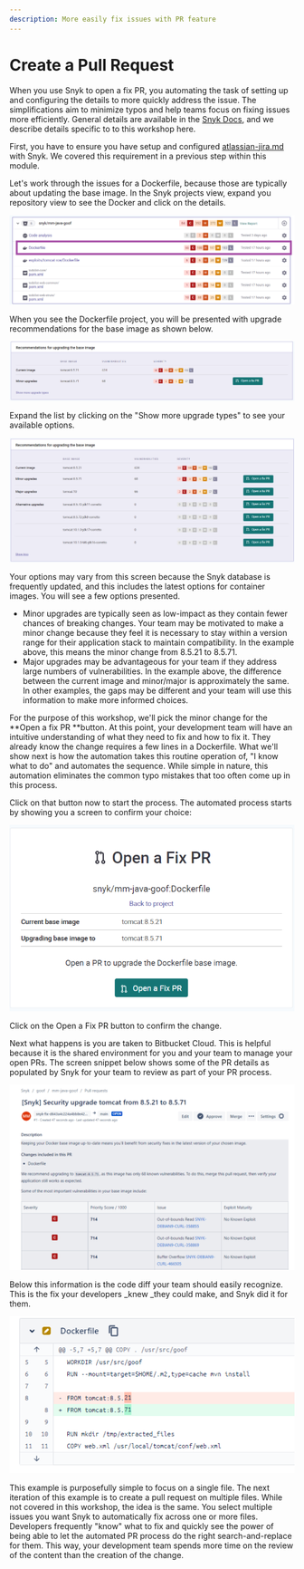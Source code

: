 ```yaml
---
description: More easily fix issues with PR feature
---
```


# Create a Pull Request

When you use Snyk to open a fix PR, you automating the task of setting up and configuring the details to more quickly address the issue.  The simplifications aim to minimize typos and help teams focus on fixing issues more efficiently.  General details are available in the [Snyk Docs](https://docs.snyk.io/products/snyk-open-source/open-source-basics/fixing-vulnerabilities), and we describe details specific to to this workshop here.

First, you have to ensure you have setup and configured [atlassian-jira.md](../../../getting-started/atlassian-integrations/atlassian-jira.md "mention") with Snyk.  We covered this requirement in a previous step within this module.

Let's work through the issues for a Dockerfile, because those are typically about updating the base image.  In the Snyk projects view, expand you repository view to see the Docker and click on the details.

![](<../../../../.gitbook/assets/image (63).png>)

When you see the Dockerfile project, you will be presented with upgrade recommendations for the base image as shown below.

![](<../../../../.gitbook/assets/image (87).png>)

Expand the list by clicking on the "Show more upgrade types" to see your available options.

![](<../../../../.gitbook/assets/image (74).png>)

Your options may vary from this screen because the Snyk database is frequently updated, and this includes the latest options for container images.  You will see a few options presented.

* Minor upgrades are typically seen as low-impact as they contain fewer chances of breaking changes.  Your team may be motivated to make a minor change because they feel it is necessary to stay within a version range for their application stack to maintain compatibility.  In the example above, this means the minor change from 8.5.21 to 8.5.71.
* Major upgrades may be advantageous for your team if they address large numbers of vulnerabilities.  In the example above, the difference between the current image and minor/major is approximately the same.  In other examples, the gaps may be different and your team will use this information to make more informed choices.

For the purpose of this workshop, we'll pick the minor change for the **Open a fix PR **button.  At this point, your development team will have an intuitive understanding of what they need to fix and how to fix it.  They already know the change requires a few lines in a Dockerfile.  What we'll show next is how the automation takes this routine operation of, "I know what to do" and automates the sequence.  While simple in nature, this automation eliminates the common typo mistakes that too often come up in this process.

Click on that button now to start the process.  The automated process starts by showing you a screen to confirm your choice:

![](<../../../../.gitbook/assets/image (62).png>)

Click on the Open a Fix PR button to confirm the change.

Next what happens is you are taken to Bitbucket Cloud.  This is  helpful because it is the shared environment for you and your team to manage your open PRs.  The screen snippet below shows some of the PR details as populated by Snyk for your team to review as part of your PR process.

![](<../../../../.gitbook/assets/image (80).png>)

Below this information is the code diff your team should easily recognize.  This is the fix your developers _knew _they could make, and Snyk did it for them.

![](<../../../../.gitbook/assets/image (84).png>)

This example is purposefully simple to focus on a single file.  The next iteration of this example is to create a pull request on multiple files.  While not covered in this workshop, the idea is the same.  You select multiple issues you want Snyk to automatically fix across one or more files.  Developers frequently "know" what to fix and quickly see the power of being able to let the automated PR process do the right search-and-replace for them.  This way, your development team spends more time on the review of the content than the creation of the change.
